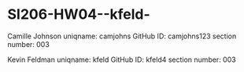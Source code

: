 # SI206-HW04--kfeld-

Camille Johnson 
uniqname: camjohns
GitHub ID: camjohns123
section number: 003

Kevin Feldman
uniqname: kfeld
GitHub ID: kfeld4
section number: 003

